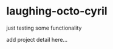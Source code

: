 laughing-octo-cyril
===================

just testing some functionality

add project detail here...
